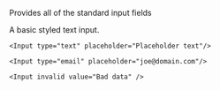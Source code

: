 Provides all of the standard input fields


A basic styled text input.


```
<Input type="text" placeholder="Placeholder text"/>
```

```
<Input type="email" placeholder="joe@domain.com"/>
```

```
<Input invalid value="Bad data" />
```
